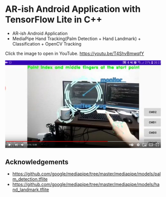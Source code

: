 # AR-ish Android Application with TensorFlow Lite in C++
- AR-ish Android Application
- MediaPipe Hand Tracking(Palm Detection + Hand Landmark) + Classification + OpenCV Tracking

Click the image to open in YouTube. https://youtu.be/T4ShvBmwqfY

[![00_doc/arprobe.jpg](00_doc/arprobe.jpg)](https://youtu.be/T4ShvBmwqfY)


## Acknowledgements
- https://github.com/google/mediapipe/tree/master/mediapipe/models/palm_detection.tflite
- https://github.com/google/mediapipe/tree/master/mediapipe/models/hand_landmark.tflite

